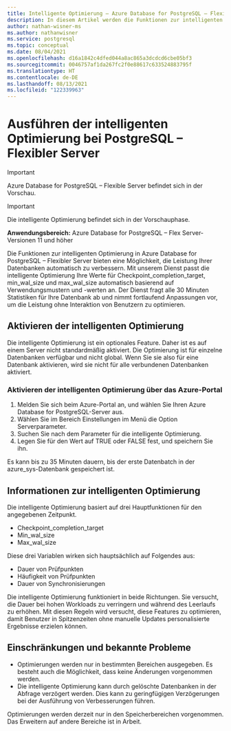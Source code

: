 ```yaml
---
title: Intelligente Optimierung – Azure Database for PostgreSQL – Flexibler Server
description: In diesem Artikel werden die Funktionen zur intelligenten Optimierung in Azure Database for PostgreSQL – Flexibler Server beschrieben.
author: nathan-wisner-ms
ms.author: nathanwisner
ms.service: postgresql
ms.topic: conceptual
ms.date: 08/04/2021
ms.openlocfilehash: d16a1842c4dfed044a8ac865a3dcdcd6cbe05bf3
ms.sourcegitcommit: 0046757af1da267fc2f0e88617c633524883795f
ms.translationtype: HT
ms.contentlocale: de-DE
ms.lasthandoff: 08/13/2021
ms.locfileid: "122339963"
---
```

# <a name="perform-intelligent-tuning-on-your-postgresql-flex-server"></a>Ausführen der intelligenten Optimierung bei PostgreSQL – Flexibler Server

> [!IMPORTANT]
> Azure Database for PostgreSQL – Flexible Server befindet sich in der Vorschau.

> [!IMPORTANT]
> Die intelligente Optimierung befindet sich in der Vorschauphase.

**Anwendungsbereich:** Azure Database for PostgreSQL – Flex Server-Versionen 11 und höher

Die Funktionen zur intelligenten Optimierung in Azure Database for PostgreSQL – Flexibler Server bieten eine Möglichkeit, die Leistung Ihrer Datenbanken automatisch zu verbessern. Mit unserem Dienst passt die intelligente Optimierung Ihre Werte für Checkpoint_completion_target, min_wal_size und max_wal_size automatisch basierend auf Verwendungsmustern und -werten an. Der Dienst fragt alle 30 Minuten Statistiken für Ihre Datenbank ab und nimmt fortlaufend Anpassungen vor, um die Leistung ohne Interaktion von Benutzern zu optimieren.

## <a name="enabling-intelligent-tuning"></a>Aktivieren der intelligenten Optimierung

Die intelligente Optimierung ist ein optionales Feature. Daher ist es auf einem Server nicht standardmäßig aktiviert. Die Optimierung ist für einzelne Datenbanken verfügbar und nicht global. Wenn Sie sie also für eine Datenbank aktivieren, wird sie nicht für alle verbundenen Datenbanken aktiviert.

### <a name="enable-intelligent-tuning-using-the-azure-portal"></a>Aktivieren der intelligenten Optimierung über das Azure-Portal

1. Melden Sie sich beim Azure-Portal an, und wählen Sie Ihren Azure Database for PostgreSQL-Server aus.
2. Wählen Sie im Bereich Einstellungen im Menü die Option Serverparameter.
3. Suchen Sie nach dem Parameter für die intelligente Optimierung.
4. Legen Sie für den Wert auf TRUE oder FALSE fest, und speichern Sie ihn.

Es kann bis zu 35 Minuten dauern, bis der erste Datenbatch in der azure_sys-Datenbank gespeichert ist.

## <a name="information-about-intelligent-tuning"></a>Informationen zur intelligenten Optimierung

Die intelligente Optimierung basiert auf drei Hauptfunktionen für den angegebenen Zeitpunkt.

* Checkpoint_completion_target
* Min_wal_size
* Max_wal_size

Diese drei Variablen wirken sich hauptsächlich auf Folgendes aus:

* Dauer von Prüfpunkten
* Häufigkeit von Prüfpunkten
* Dauer von Synchronisierungen

Die intelligente Optimierung funktioniert in beide Richtungen. Sie versucht, die Dauer bei hohen Workloads zu verringern und während des Leerlaufs zu erhöhen. Mit diesen Regeln wird versucht, diese Features zu optimieren, damit Benutzer in Spitzenzeiten ohne manuelle Updates personalisierte Ergebnisse erzielen können.

## <a name="limitations-and-known-issues"></a>Einschränkungen und bekannte Probleme

* Optimierungen werden nur in bestimmten Bereichen ausgegeben. Es besteht auch die Möglichkeit, dass keine Änderungen vorgenommen werden.
* Die intelligente Optimierung kann durch gelöschte Datenbanken in der Abfrage verzögert werden. Dies kann zu geringfügigen Verzögerungen bei der Ausführung von Verbesserungen führen.
  
Optimierungen werden derzeit nur in den Speicherbereichen vorgenommen. Das Erweitern auf andere Bereiche ist in Arbeit.
